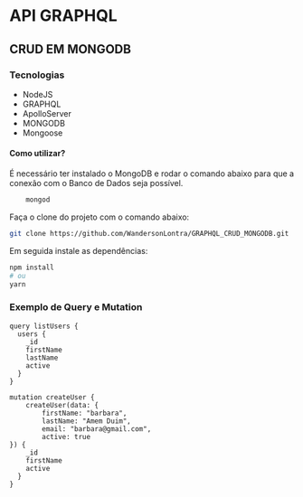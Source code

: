 # API GRAPHQL

## CRUD EM MONGODB

### Tecnologias

* NodeJS
* GRAPHQL
* ApolloServer
* MONGODB
* Mongoose

#### Como utilizar?

É necessário ter instalado o MongoDB e rodar o comando abaixo para que a conexão com o Banco de Dados seja possível.

```bash
    mongod
```
Faça o clone do projeto com o comando abaixo:

```bash
git clone https://github.com/WandersonLontra/GRAPHQL_CRUD_MONGODB.git
```
Em seguida instale as dependências:

```bash
npm install
# ou
yarn
```
### Exemplo de Query e Mutation

```gql
query listUsers {
  users {
    _id
    firstName
    lastName
    active
  }
}

mutation createUser {
    createUser(data: {
        firstName: "barbara",
        lastName: "Amem Duim",
        email: "barbara@gmail.com",
        active: true
}) {
    _id
    firstName
    active
  }
}
```
